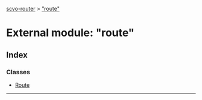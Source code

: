 [scvo-router](../README.md) > ["route"](../modules/_route_.md)



# External module: "route"

## Index

### Classes

* [Route](../classes/_route_.route.md)



---
